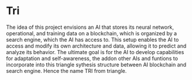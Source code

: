 # Tri
The idea of this project envisions an AI that stores its neural network, operational, and training data on a blockchain, which is organized by a search engine, which the AI has access to. This setup enables the AI to access and modify its own architecture and data, allowing it to predict and analyze its behavior. The ultimate goal is for the AI to develop capabilities for adaptation and self-awareness, the addon other AIs and funtions to incorporate into this triangle sythesis structure between AI blockchain and search engine. Hence the name TRI from triangle.
